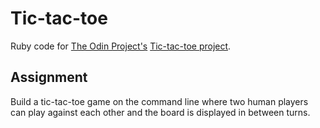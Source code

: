 # Tic-tac-toe

Ruby code for [The Odin Project's](https://www.theodinproject.com/) [Tic-tac-toe project](https://www.theodinproject.com/courses/ruby-programming/lessons/oop).

## Assignment

Build a tic-tac-toe game on the command line where two human players can play against each other and the board is displayed in between turns.
